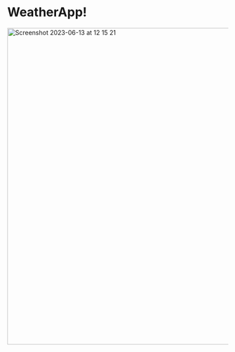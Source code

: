 # WeatherApp!
<img width="721" alt="Screenshot 2023-06-13 at 12 15 21" src="https://github.com/mihaelazmf/WeatherApp/assets/52852589/b544d1c8-163f-4a4a-831f-966b5965ac14">
